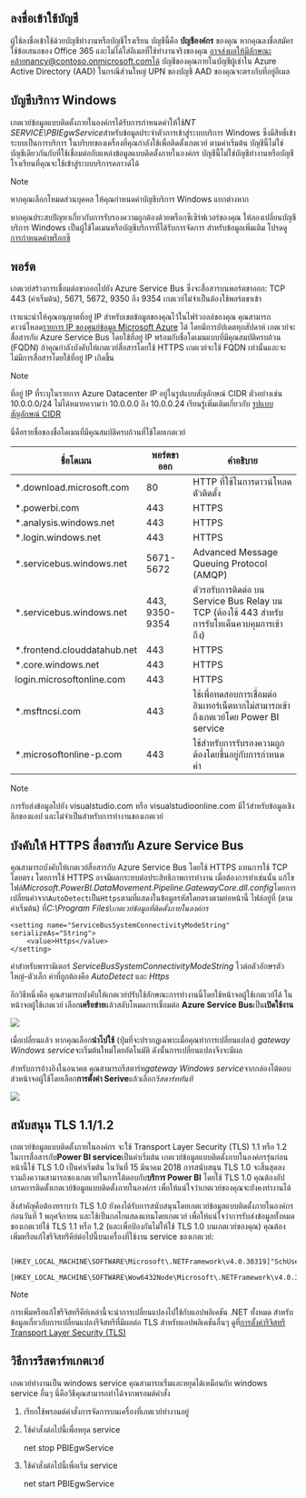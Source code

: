 ## <a name="sign-in-account"></a>ลงชื่อเข้าใช้บัญชี

ผู้ใช้ลงชื่อเข้าใช้ด้วยบัญชีทำงานหรือบัญชีโรงเรียน บัญชีนี้คือ **บัญชีองค์กร** ของคุณ หากคุณลงชื่อสมัครใช้ข้อเสนอของ Office 365 และไม่ได้ใส่อีเมลที่ใช้ทำงานจริงของคุณ อาจส่งผลให้มีลักษณะคล้ายnancy@contoso.onmicrosoft.comได้ บัญชีของคุณภายในบัญชีผู้เช่าใน Azure Active Directory (AAD) ในกรณีส่วนใหญ่ UPN ของบัญชี AAD ของคุณจะตรงกับที่อยู่อีเมล

## <a name="windows-service-account"></a>บัญชีบริการ Windows

เกตเวย์ข้อมูลแบบติดตั้งภายในองค์กรได้รับการกำหนดค่าให้ใช้*NT SERVICE\PBIEgwService*สำหรับข้อมูลประจำตัวการเข้าสู่ระบบบริการ Windows ซึ่งมีสิทธิ์เข้าระบบเป็นการบริการ ในบริบทของเครื่องที่คุณกำลังใช้เพื่อติดตั้งเกตเวย์ ตามค่าเริ่มต้น บัญชีนี้ไม่ใช่บัญชีเดียวกันกับที่ใช้เชื่อมต่อกับแหล่งข้อมูลแบบติดตั้งภายในองค์กร บัญชีนี้ไม่ใช่บัญชีทำงานหรือบัญชีโรงเรียนที่คุณจะใช้เข้าสู่ระบบบริการคลาวด์ได้

> [!NOTE]
> หากคุณเลือกโหมดส่วนบุคคล ให้คุณกำหนดค่าบัญชีบริการ Windows แยกต่างหาก

หากคุณประสบปัญหาเกี่ยวกับการรับรองความถูกต้องด้วยพร็อกซีเซิร์ฟเวอร์ของคุณ ให้ลองเปลี่ยนบัญชีบริการ Windows เป็นผู้ใช้โดเมนหรือบัญชีบริการที่ได้รับการจัดการ สำหรับข้อมูลเพิ่มเติม โปรดดู[การกำหนดค่าพร็อกซี](../service-gateway-proxy.md#changing-the-gateway-service-account-to-a-domain-user)

## <a name="ports"></a>พอร์ต

เกตเวย์สร้างการเชื่อมต่อขาออกไปยัง Azure Service Bus ซึ่งจะสื่อสารบนพอร์ตขาออก: TCP 443 (ค่าเริ่มต้น), 5671, 5672, 9350 ถึง 9354  เกตเวย์ไม่จำเป็นต้องใช้พอร์ตขาเข้า

เราแนะนำให้คุณอนุญาตที่อยู่ IP สำหรับเขตข้อมูลของคุณไว้ในไฟร์วอลล์ของคุณ คุณสามารถดาวน์โหลด[รายการ IP ของศูนย์ข้อมูล Microsoft Azure](https://www.microsoft.com/download/details.aspx?id=41653) ได้ โดยมีการอัปเดตทุกสัปดาห์ เกตเวย์จะสื่อสารกับ Azure Service Bus โดยใช้ที่อยู่ IP พร้อมกับชื่อโดเมนแบบที่มีคุณสมบัติครบถ้วน (FQDN) ถ้าคุณกำลังบังคับให้เกตเวย์สื่อสารโดยใช้ HTTPS เกตเวย์จะใช้ FQDN เท่านั้นและจะไม่มีการสื่อสารโดยใช้ที่อยู่ IP เกิดขึ้น

> [!NOTE]
> ที่อยู่ IP ที่ระบุในรายการ Azure Datacenter IP อยู่ในรูปแบบสัญลักษณ์ CIDR ตัวอย่างเช่น 10.0.0.0/24 ไม่ได้หมายความว่า 10.0.0.0 ถึง 10.0.0.24 เรียนรู้เพิ่มเติมเกี่ยวกับ [รูปแบบสัญลักษณ์ CIDR ](http://whatismyipaddress.com/cidr)

นี่คือรายชื่อของชื่อโดเมนที่มีคุณสมบัติครบถ้วนที่ใช้โดยเกตเวย์

| ชื่อโดเมน | พอร์ตขาออก | คำอธิบาย |
| --- | --- | --- |
| *.download.microsoft.com |80 |HTTP ที่ใช้ในการดาวน์โหลดตัวติดตั้ง |
| *.powerbi.com |443 |HTTPS |
| *.analysis.windows.net |443 |HTTPS |
| *.login.windows.net |443 |HTTPS |
| *.servicebus.windows.net |5671-5672 |Advanced Message Queuing Protocol (AMQP) |
| *.servicebus.windows.net |443, 9350-9354 |ตัวรอรับการติดต่อ บน Service Bus Relay บน TCP (ต้องใช้ 443 สำหรับการรับโทเค็นควบคุมการเข้าถึง) |
| *.frontend.clouddatahub.net |443 |HTTPS |
| *.core.windows.net |443 |HTTPS |
| login.microsoftonline.com |443 |HTTPS |
| *.msftncsi.com |443 |ใช้เพื่อทดสอบการเชื่อมต่ออินเทอร์เน็ตหากไม่สามารถเข้าถึงเกตเวย์โดย Power BI service |
| *.microsoftonline-p.com |443 |ใช้สำหรับการรับรองความถูกต้องโดยขึ้นอยู่กับการกำหนดค่า |

> [!NOTE]
> การรับส่งข้อมูลไปยัง visualstudio.com หรือ visualstudioonline.com มีไว้สำหรับข้อมูลเชิงลึกของแอป และไม่จำเป็นสำหรับการทำงานของเกตเวย์

## <a name="forcing-https-communication-with-azure-service-bus"></a>บังคับให้ HTTPS สื่อสารกับ Azure Service Bus

คุณสามารถบังคับให้เกตเวย์สื่อสารกับ Azure Service Bus โดยใช้ HTTPS แทนการใช้ TCP โดยตรง โดยการใช้ HTTPS อาจมีผลกระทบต่อประสิทธิภาพการทำงาน เมื่อต้องการทำเช่นนั้น แก้ไขไฟล์*Microsoft.PowerBI.DataMovement.Pipeline.GatewayCore.dll.config*โดยการเปลี่ยนค่าจาก`AutoDetect`เป็น`Https`ตามที่แสดงในข้อมูลรหัสโดยตรงตามย่อหน้านี้ ไฟล์อยู่ที่ (ตามค่าเริ่มต้น) ที่*C:\Program Files\เกตเวย์ข้อมูลที่ติดตั้งภายในองค์กร*

```
<setting name="ServiceBusSystemConnectivityModeString" serializeAs="String">
    <value>Https</value>
</setting>
```

ค่าสำหรับพารามิเตอร์ *ServiceBusSystemConnectivityModeString* ไวต่อตัวอักษรตัวใหญ่-ตัวเล็ก ค่าที่ถูกต้องคือ *AutoDetect* และ *Https* 

อีกวิธีหนึ่งคือ คุณสามารถบังคับให้เกตเวย์ปรับใช้ลักษณะการทำงานนี้โดยใช้หน้าจอผู้ใช้เกตเวย์ได้ ในหน้าจอผู้ใช้เกตเวย์ เลือก**เครือข่าย**แล้วสลับโหมดการเชื่อมต่อ **Azure Service Bus**เป็น**เปิดใช้งาน**

![](./media/gateway-onprem-accounts-ports-more/gw-onprem_01.png)

เมื่อเปลี่ยนแล้ว หากคุณเลือก**นำไปใช้** (ปุ่มที่จะปรากฏเฉพาะเมื่อคุณทำการเปลี่ยนแปลง) *gateway Windows service*จะเริ่มต้นใหม่โดยอัตโนมัติ ดังนั้นการเปลี่ยนแปลงจึงจะมีผล

สำหรับการอ้างอิงในอนาคต คุณสามารถรีสตาร์ท*gateway Windows service*จากกล่องโต้ตอบส่วหน้าจอผู้ใช้โดยเลือก**การตั้งค่า Serive**แล้วเลือก*รีสตาร์ททันที*

![](./media/gateway-onprem-accounts-ports-more/gw-onprem_02.png)

## <a name="support-for-tls-1112"></a>สนับสนุน TLS 1.1/1.2

เกตเวย์ข้อมูลแบบติดตั้งภายในองค์กร จะใช้ Transport Layer Security (TLS) 1.1 หรือ 1.2 ในการสื่อสารกับ**Power BI service**เป็นค่าเริ่มต้น เกตเวย์ข้อมูลแบบติดตั้งภายในองค์กรรุ่นก่อนหน้านี้ใช้ TLS 1.0 เป็นค่าเริ่มต้น ในวันที่ 15 มีนาคม 2018 การสนับสนุน TLS 1.0 จะสิ้นสุดลง รวมถึงความสามารถของเกตเวย์ในการโต้ตอบกับ**บริการ Power BI** โดยใช้ TLS 1.0 คุณต้องอัปเกรดการติดตั้งเกตเวย์ข้อมูลแบบติดตั้งภายในองค์กร เพื่อให้แน่ใจว่าเกตเวย์ของคุณจะยังคงทำงานได้

สิ่งสำคัญคือต้องทราบว่า TLS 1.0 ยังคงได้รับการสนับสนุนโดยเกตเวย์ข้อมูลแบบติดตั้งภายในองค์กรก่อนวันที่ 1 พฤศจิกายน และใช้เป็นกลไกแสดงแทนโดยเกตเวย์ เพื่อให้แน่ใจว่าการรับส่งข้อมูลทั้งหมดของเกตเวย์ใช้ TLS 1.1 หรือ 1.2 (และเพื่อป้องกันไม่ให้ใช้ TLS 1.0 บนเกตเวย์ของคุณ) คุณต้องเพิ่มหรือแก้ไขรีจิสทรีคีย์ต่อไปนี้บนเครื่องที่ใช้งาน service ของเกตเวย์:

        [HKEY_LOCAL_MACHINE\SOFTWARE\Microsoft\.NETFramework\v4.0.30319]"SchUseStrongCrypto"=dword:00000001
        [HKEY_LOCAL_MACHINE\SOFTWARE\Wow6432Node\Microsoft\.NETFramework\v4.0.30319]"SchUseStrongCrypto"=dword:00000001

> [!NOTE]
> การเพิ่มหรือแก้ไขรีจิสทรีคีย์เหล่านี้จะนำการเปลี่ยนแปลงไปใช้กับแอปพลิเคชัน .NET ทั้งหมด สำหรับข้อมูลเกี่ยวกับการเปลี่ยนแปลงรีจิสทรีที่มีผลต่อ TLS สำหรับแอปพลิเคชันอื่นๆ ดูที่[การตั้งค่ารีจิสทรี Transport Layer Security (TLS)](https://docs.microsoft.com/windows-server/security/tls/tls-registry-settings)

## <a name="how-to-restart-the-gateway"></a>วิธีการรีสตาร์ทเกตเวย์

เกตเวย์ทำงานเป็น windows service คุณสามารถเริ่มและหยุดได้เหมือนกับ windows service อื่นๆ นี่คือวิธีคุณสามารถทำได้จากพรอมต์คำสั่ง

1. เรียกใช้พรอมต์คำสั่งการจัดการบนเครื่องที่เกตเวย์ทำงานอยู่
2. ใช้คำสั่งต่อไปนี้เพื่อหยุด service
   
   net stop PBIEgwService
3. ใช้คำสั่งต่อไปนี้เพื่อเริ่ม service
   
   net start PBIEgwService

